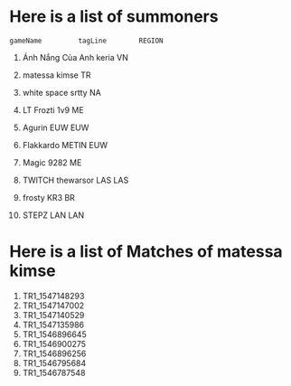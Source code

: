 # Here is a list of summoners

    gameName         tagLine        REGION

1.  Ánh Nắng Của Anh keria VN

2.  matessa kimse TR

3.  white space srtty NA

4.  LT Frozti 1v9 ME

5.  Agurin EUW EUW

6.  Flakkardo METIN EUW

7.  Magic 9282 ME

8.  TWlTCH thewarsor LAS LAS

9.  frosty KR3 BR

10. STEPZ LAN LAN

# Here is a list of Matches of matessa kimse

1.  TR1_1547148293
2.  TR1_1547147002
3.  TR1_1547140529
4.  TR1_1547135986
5.  TR1_1546896645
6.  TR1_1546900275
7.  TR1_1546896256
8.  TR1_1546795684
9.  TR1_1546787548
